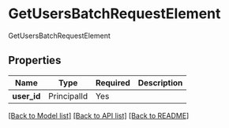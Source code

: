 # GetUsersBatchRequestElement

GetUsersBatchRequestElement

## Properties
| Name | Type | Required | Description |
| ------------ | ------------- | ------------- | ------------- |
**user_id** | PrincipalId | Yes |  |


[[Back to Model list]](../../../README.md#models-v2-link) [[Back to API list]](../../README.md#documentation-for-api-endpoints) [[Back to README]](../../README.md)
